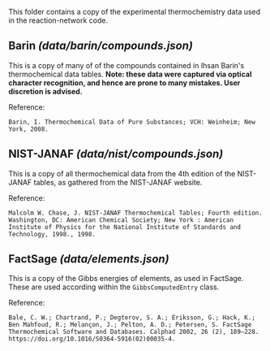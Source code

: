 This folder contains a copy of the experimental thermochemistry data used in the 
reaction-network code.

## Barin _(data/barin/compounds.json)_

This is a copy of many of of the compounds contained in Ihsan Barin's thermochemical
data tables. **Note: these data were captured via optical character recognition, and hence
are prone to many mistakes. User discretion is advised.**

Reference:

    Barin, I. Thermochemical Data of Pure Substances; VCH: Weinheim; New York, 2008.


## NIST-JANAF _(data/nist/compounds.json)_

This is a copy of all thermochemical data from the 4th edition of the NIST-JANAF tables,
as gathered from the NIST-JANAF website.

Reference:

    Malcolm W. Chase, J. NIST-JANAF Thermochemical Tables; Fourth edition. Washington, DC: American Chemical Society; New York : American Institute of Physics for the National Institute of Standards and Technology, 1998., 1998.


## FactSage _(data/elements.json)_

This is a copy of the Gibbs energies of elements, as used in FactSage. These are used
according within the `GibbsComputedEntry` class.

Reference:

    Bale, C. W.; Chartrand, P.; Degterov, S. A.; Eriksson, G.; Hack, K.; Ben Mahfoud, R.; Melançon, J.; Pelton, A. D.; Petersen, S. FactSage Thermochemical Software and Databases. Calphad 2002, 26 (2), 189–228. https://doi.org/10.1016/S0364-5916(02)00035-4.
